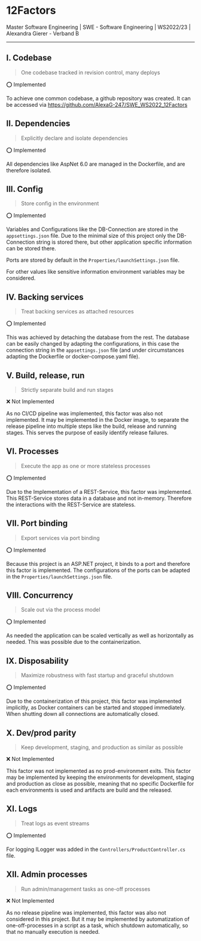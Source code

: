 # 12Factors

Master Software Engineering | SWE - Software Engineering | WS2022/23 | Alexandra Gierer - Verband B

---

## I. Codebase

> One codebase tracked in revision control, many deploys

⭕ Implemented

To achieve one common codebase, a github repository was created. It can be accessed via <https://github.com/AlexaG-247/SWE_WS2022_12Factors>

## II. Dependencies

> Explicitly declare and isolate dependencies

⭕ Implemented

All dependencies like AspNet 6.0 are managed in the Dockerfile, and are therefore isolated.

## III. Config

> Store config in the environment

⭕ Implemented

Variables and Configurations like the DB-Connection are stored in the `appsettings.json` file. Due to the minimal size of this project only the DB-Connection string is stored there, but other application specific information can be stored there.

Ports are stored by default in the `Properties/launchSettings.json` file.

For other values like sensitive information environment variables may be considered.

## IV. Backing services

> Treat backing services as attached resources

⭕ Implemented

This was achieved by detaching the database from the rest. The database can be easily changed by adapting the configurations, in this case the connection string in the `appsettings.json` file (and under circumstances adapting the Dockerfile or docker-compose.yaml file).

## V. Build, release, run

> Strictly separate build and run stages

❌ Not Implemented

As no CI/CD pipeline was implemented, this factor was also not implemented. It may be implemented in the Docker image, to separate the release pipeline into multiple steps like the build, release and running stages. This serves the purpose of easily identify release failures.

## VI. Processes

> Execute the app as one or more stateless processes

⭕ Implemented

Due to the Implementation of a REST-Service, this factor was implemented. This REST-Service stores data in a database and not in-memory. Therefore the interactions with the REST-Service are stateless.

## VII. Port binding

> Export services via port binding

⭕ Implemented

Because this project is an ASP.NET project, it binds to a port and therefore this factor is implemented. The configurations of the ports can be adapted in the `Properties/launchSettings.json` file.

## VIII. Concurrency

> Scale out via the process model

⭕ Implemented

As needed the application can be scaled vertically as well as horizontally as needed. This was possible due to the containerization.

## IX. Disposability

> Maximize robustness with fast startup and graceful shutdown

⭕ Implemented

Due to the containerization of this project, this factor was implemented implicitly, as Docker containers can be started and stopped immediately. When shutting down all connections are automatically closed.

## X. Dev/prod parity

> Keep development, staging, and production as similar as possible

❌ Not Implemented

This factor was not implemented as no prod-environment exits. This factor may be implemented by keeping the environments for development, staging and production as close as possible, meaning that no specific Dockerfile for each environments is used and artifacts are build and the released.

## XI. Logs

> Treat logs as event streams

⭕ Implemented

For logging ILogger was added in the `Controllers/ProductController.cs` file.

## XII. Admin processes

> Run admin/management tasks as one-off processes

❌ Not Implemented

As no release pipeline was implemented, this factor was also not considered in this project. But it may be implemented by automatization of one-off-processes in a script as a task, which shutdown automatically, so that no manually execution is needed.
